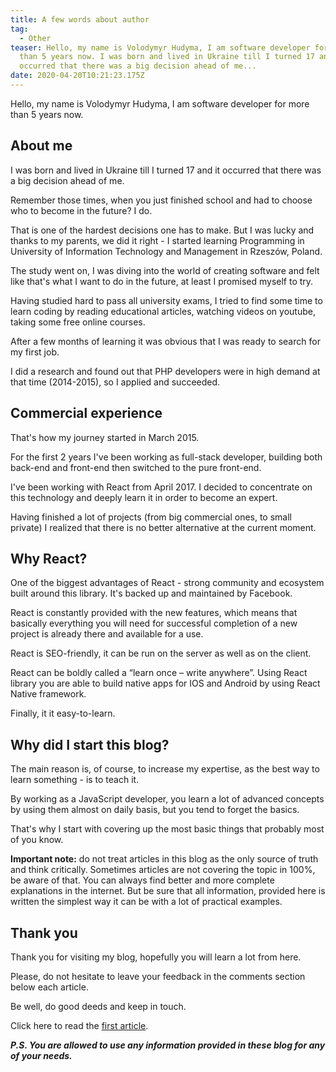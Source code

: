 ```yaml
---
title: A few words about author
tag:
  - Other
teaser: Hello, my name is Volodymyr Hudyma, I am software developer for more
  than 5 years now. I was born and lived in Ukraine till I turned 17 and it
  occurred that there was a big decision ahead of me...
date: 2020-04-20T10:21:23.175Z
---
```


Hello, my name is Volodymyr Hudyma, I am software developer for more than 5 years now.

## About me

I was born and lived in Ukraine till I turned 17 and it occurred that there was a big decision ahead of me.

Remember those times, when you just finished school and had to choose who to become in the future? I do.

That is one of the hardest decisions one has to make. But I was lucky and thanks to my parents, we did it right - I started learning Programming in University of Information Technology and Management in Rzeszów, Poland.

The study went on, I was diving into the world of creating software and felt like that's what I want to do in the future, at least I promised myself to try.

Having studied hard to pass all university exams, I tried to find some time to learn coding by reading educational articles, watching videos on youtube, taking some free online courses.

After a few months of learning it was obvious that I was ready to search for my first job.

I did a research and found out that PHP developers were in high demand at that time (2014-2015), so I applied and succeeded.

## Commercial experience

That's how my journey started in March 2015.

For the first 2 years I've been working as full-stack developer, building both back-end and front-end then switched to the pure front-end.

I've been working with React from April 2017. I decided to concentrate on this technology and deeply learn it in order to become an expert.

Having finished a lot of projects (from big commercial ones, to small private) I realized that there is no better alternative at the current moment.

## Why React?

One of the biggest advantages of React - strong community and ecosystem built around this library. It's backed up and maintained by Facebook.

React is constantly provided with the new features, which means that basically everything you will need for successful completion of a new project is already there and available for a use.

React is SEO-friendly, it can be run on the server as well as on the client.

React can be boldly called a “learn once – write anywhere”. Using React library you are able to build native apps for IOS and Android by using React Native framework.

Finally, it it easy-to-learn.

## Why did I start this blog?

The main reason is, of course, to increase my expertise, as the best way to learn something - is to teach it.

By working as a JavaScript developer, you learn a lot of advanced concepts by using them almost on daily basis, but you tend to forget the basics.

That's why I start with covering up the most basic things that probably most of you know.

**Important note:** do not treat articles in this blog as the only source of truth and think critically. Sometimes articles are not covering the topic in 100%, be aware of that. You can always find better and more complete explanations in the internet. But be sure that all information, provided here is written the simplest way it can be with a lot of practical examples.

## Thank you

Thank you for visiting my blog, hopefully you will learn a lot from here.

Please, do not hesitate to leave your feedback in the comments section below each article.

Be well, do good deeds and keep in touch.

Click here to read the [first article](/2020-04-26-getting-started-with-javascript).

**_P.S. You are allowed to use any information provided in these blog for any of your needs._**
